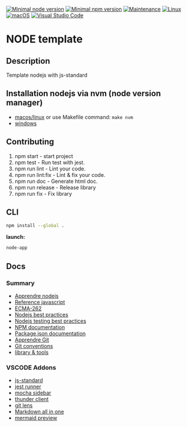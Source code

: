 [![Minimal node version](https://img.shields.io/static/v1?label=node&message=%3E=14.16&logo=node.js&color)](https://nodejs.org/about/releases/)
[![Minimal npm version](https://img.shields.io/static/v1?label=npm&message=%3E=6.14.12&logo=npm&color)](https://github.com/npm/cli/releases)
[![Maintenance](https://img.shields.io/badge/Maintained%3F-yes-green.svg)](https://GitHub.com/Naereen/StrapDown.js/graphs/commit-activity)
[![Linux](https://svgshare.com/i/Zhy.svg)](https://svgshare.com/i/Zhy.svg)
[![macOS](https://svgshare.com/i/ZjP.svg)](https://svgshare.com/i/ZjP.svg)
[![Visual Studio Code](https://img.shields.io/badge/--007ACC?logo=visual%20studio%20code&logoColor=ffffff)](https://code.visualstudio.com/)

# NODE template

## Description

Template nodejs with js-standard

## Installation nodejs via nvm (node version manager)

- [macos/linux](https://github.com/nvm-sh/nvm) or use Makefile command:
  `make nvm`
- [windows](https://github.com/coreybutler/nvm-windows)

## Contributing

1. npm start - start project
2. npm test - Run test with jest.
3. npm run lint - Lint your code.
4. npm run lint:fix - Lint & fix your code.
5. npm run doc - Generate html doc.
6. npm run release - Release library
7. npm run fix - Fix library

## CLI

```bash
npm install --global .
```

**launch:**

```bash
node-app
```

## Docs

### Summary

- [Apprendre nodejs](https://github.com/stephendltg/nodebook)
- [Reference javascript](https://developer.mozilla.org/fr/docs/Web/JavaScript/Reference)
- [ECMA-262](https://www.ecma-international.org/publications-and-standards/standards/ecma-262/)
- [Nodejs best practices](https://github.com/goldbergyoni/nodebestpractices)
- [Nodejs testing best practices](https://github.com/goldbergyoni/javascript-testing-best-practices)
- [NPM documentation](https://docs.npmjs.com/cli/v8/commands)
- [Package.json documentation](https://docs.npmjs.com/cli/v8/configuring-npm/package-json)
- [Apprendre Git](https://www.atlassian.com/fr/git/tutorials/setting-up-a-repository)
- [Git conventions](conventions.md)
- [library & tools](tools.md)

### VSCODE Addons

- [js-standard](https://marketplace.visualstudio.com/items?itemName=standard.vscode-standard)
- [jest runner](https://marketplace.visualstudio.com/items?itemName=firsttris.vscode-jest-runner)
- [mocha sidebar](https://marketplace.visualstudio.com/items?itemName=maty.vscode-mocha-sidebar)
- [thunder client](https://marketplace.visualstudio.com/items?itemName=rangav.vscode-thunder-client)
- [git lens](https://marketplace.visualstudio.com/items?itemName=eamodio.gitlens)
- [Markdown all in one](https://marketplace.visualstudio.com/items?itemName=yzhang.markdown-all-in-one)
- [mermaid preview](https://marketplace.visualstudio.com/items?itemName=bierner.markdown-mermaid)
